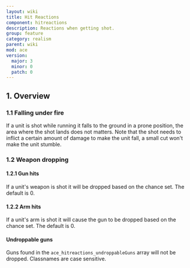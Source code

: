 ```yaml
---
layout: wiki
title: Hit Reactions
component: hitreactions
description: Reactions when getting shot.
group: feature
category: realism
parent: wiki
mod: ace
version:
  major: 3
  minor: 0
  patch: 0
---
```


## 1. Overview

### 1.1 Falling under fire
If a unit is shot while running it falls to the ground in a prone position, the area where the shot lands does not matters.
Note that the shot needs to inflict a certain amount of damage to make the unit fall, a small cut won't make the unit stumble.

### 1.2 Weapon dropping
#### 1.2.1 Gun hits
If a unit's weapon is shot it will be dropped based on the chance set. The default is 0.
#### 1.2.2 Arm hits
If a unit's arm is shot it will cause the gun to be dropped based on the chance set. The default is 0.
#### Undroppable guns
Guns found in the `ace_hitreactions_undroppableGuns` array will not be dropped. Classnames are case sensitive.
